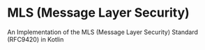 # MLS (Message Layer Security)

An Implementation of the MLS (Message Layer Security) Standard (RFC9420) in Kotlin
